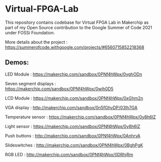 # Virtual-FPGA-Lab
This repository contains codebase for Virtual FPGA Lab in Makerchip as part of my Open Source contribution to the Google Summer of Code 2021 under FOSSi Foundation. 

More details about the project : https://summerofcode.withgoogle.com/projects/#6560715852218368

## Demos:
LED Module : https://makerchip.com/sandbox/0PNf4hWpx/0vghODn


Seven segment displays : https://makerchip.com/sandbox/0PNf4hWpx/0wjh0D5


LCD Module : https://makerchip.com/sandbox/0PNf4hWpx/0xGhm2n


VGA display : http://makerchip.com/sandbox/0n5fGhvDP/03lh7GA


Temperature sensor : https://makerchip.com/sandbox/0PNf4hWpx/0y8h6lZ


Light sensor : https://makerchip.com/sandbox/0PNf4hWpx/0y8h6lZ


Push buttons : http://makerchip.com/sandbox/0PNf4hWpx/0AnhrvA


Slideswitches : http://makerchip.com/sandbox/0PNf4hWpx/0BghPgK


RGB LED : http://makerchip.com/sandbox/0PNf4hWpx/0DRhjRm